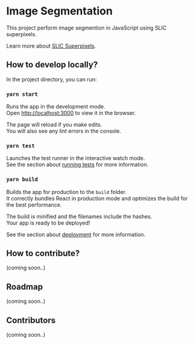 # Image Segmentation

This project perform image segmention in JavaScript using SLIC superpixels.

Learn more about [SLIC Superpixels](https://www.iro.umontreal.ca/~mignotte/IFT6150/Articles/SLIC_Superpixels.pdf).

## How to develop locally?

In the project directory, you can run:

### `yarn start`

Runs the app in the development mode.<br />
Open [http://localhost:3000](http://localhost:3000) to view it in the browser.

The page will reload if you make edits.<br />
You will also see any lint errors in the console.

### `yarn test`

Launches the test runner in the interactive watch mode.<br />
See the section about [running tests](https://facebook.github.io/create-react-app/docs/running-tests) for more information.

### `yarn build`

Builds the app for production to the `build` folder.<br />
It correctly bundles React in production mode and optimizes the build for the best performance.

The build is minified and the filenames include the hashes.<br />
Your app is ready to be deployed!

See the section about [deployment](https://facebook.github.io/create-react-app/docs/deployment) for more information.

## How to contribute?

(coming soon..)

## Roadmap

(coming soon..)

## Contributors

(coming soon..)
